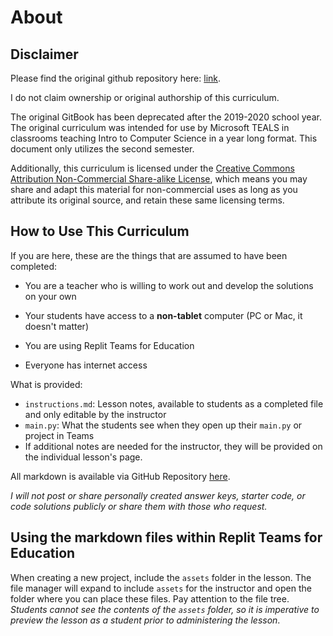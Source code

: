 # About

## Disclaimer
Please find the original github repository here: [link](https://github.com/TEALSK12/2nd-semester-introduction-to-computer-science). 

I do not claim ownership or original authorship of this curriculum.

The original GitBook has been deprecated after the 2019-2020 school year. The original curriculum was intended for use by Microsoft TEALS in classrooms teaching Intro to Computer Science in a year long format. This document only utilizes the second semester.

Additionally, this curriculum is licensed under the [Creative Commons Attribution Non-Commercial Share-alike License](https://creativecommons.org/licenses/by-nc-sa/4.0/), which means you may share and adapt this material for non-commercial uses as long as you attribute its original source, and retain these same licensing terms.

## How to Use This Curriculum

If you are here, these are the things that are assumed to have been completed:

* You are a teacher who is willing to work out and develop the solutions on your own

* Your students have access to a **non-tablet** computer (PC or Mac, it doesn't matter)

* You are using Replit Teams for Education

* Everyone has internet access

What is provided:

* `instructions.md`: Lesson notes, available to students as a completed file and only editable by the instructor
* `main.py`: What the students see when they open up their `main.py` or project in Teams
* If additional notes are needed for the instructor, they will be provided on the individual lesson's page.

All markdown is available via GitHub Repository [here](http://).


*I will not post or share personally created answer keys, starter code, or code solutions publicly or share them with those who request.*


## Using the markdown files within Replit Teams for Education

When creating a new project, include the `assets` folder in the lesson. The file manager will expand to include `assets` for the instructor and open the folder where you can place these files. Pay attention to the file tree. *Students cannot see the contents of the `assets` folder, so it is imperative to preview the lesson as a student prior to administering the lesson*.